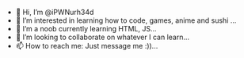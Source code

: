 - 👋 Hi, I’m @iPWNurh34d
- 👀 I’m interested in learning how to code, games, anime and sushi ...
- 🌱 I’m a noob currently learning HTML, JS...
- 💞️ I’m looking to collaborate on whatever I can learn...
- 📫 How to reach me: Just message me :))...

<!---
iPWNurh34d/iPWNurh34d is a ✨ special ✨ repository because its `README.md` (this file) appears on your GitHub profile.
You can click the Preview link to take a look at your changes.
--->
